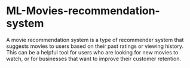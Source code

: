# ML-Movies-recommendation-system
A movie recommendation system is a type of recommender system that suggests movies to users based on their past ratings or viewing history. This can be a helpful tool for users who are looking for new movies to watch, or for businesses that want to improve their customer retention.
